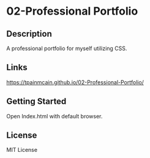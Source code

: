 # 02-Professional Portfolio

## Description
A professional portfolio for myself utilizing CSS.

## Links
https://tpainmcain.github.io/02-Professional-Portfolio/

## Getting Started
Open Index.html with default browser.

## License
MIT License
